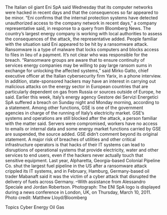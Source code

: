 The Italian oil giant Eni SpA said Wednesday that its computer networks were hacked in recent days and that the consequences so far appeared to be minor.
“Eni confirms that the internal protection systems have detected unauthorized access to the company network in recent days,” a company representative said, in response to a query from Bloomberg News. The country’s largest energy company is working with local authorities to assess the consequences of the attack, the representative added.
People familiar with the situation said Eni appeared to be hit by a ransomware attack. Ransomware is a type of malware that locks computers and blocks access to files in lieu of a payment. It’s not clear who was responsible for the breach.
“Ransomware groups are aware that to ensure continuity of services energy companies may be willing to pay large ransom sums in exchange for unlocking the affected systems,” said Mirko Gatto, chief executive officer at the Italian cybersecurity firm Yarix, in a phone interview.
In addition, state-sponsored hackers may have an interest in carrying out malicious attacks on the energy sector in European countries that are particularly dependent on gas from Russia or sources outside of Europe, he said.
Earlier this week, Italy’s energy agency Gestore dei Servizi Energetici SpA suffered a breach on Sunday night and Monday morning, according to a statement. Among other functions, GSE is one of the government agencies in charge of the running of Italy’s electricity market.
GSE’s systems and operations are still blocked after the attack, a person familiar with the matter said. Servers were compromised, workers have no access to emails or internal data and some energy market functions carried by GSE are suspended, the source added.
GSE didn’t comment beyond its original statement.
A major risk of breaches of utilities and other critical infrastructure operators is that hacks of their IT systems can lead to disruptions of operational systems that provide electricity, water and other services to end users, even if the hackers never actually touch that sensitive equipment. Last year, Alpharetta, Georgia-based Colonial Pipeline Co. shut the largest fuel pipeline in the US after a ransomware attack crippled its IT systems, and in February, Hamburg, Germany-based oil trader Mabanaft said it was the victim of a cyber attack that disrupted the delivery of fuels across Germany.
–With assistance from Alessandro Speciale and Jordan Robertson.
Photograph: The ENI SpA logo is displayed during a news conference in London, UK, on Thursday, March 10, 2011. Photo credit: Matthew Lloyd/Bloomberg

Topics
Cyber
Energy
Oil Gas
